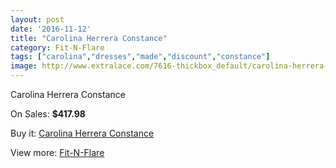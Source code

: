```yaml
---
layout: post
date: '2016-11-12'
title: "Carolina Herrera Constance"
category: Fit-N-Flare
tags: ["carolina","dresses","made","discount","constance"]
image: http://www.extralace.com/7616-thickbox_default/carolina-herrera-constance.jpg
---
```

Carolina Herrera Constance

On Sales: **$417.98**
<a href="https://www.extralace.com/fit-n-flare/3605-carolina-herrera-constance.html"><amp-img layout="responsive" width="600" height="600" src="//www.extralace.com/7616-thickbox_default/carolina-herrera-constance.jpg" alt="Carolina Herrera Constance 0" /></a>

Buy it: [Carolina Herrera Constance](https://www.extralace.com/fit-n-flare/3605-carolina-herrera-constance.html "Carolina Herrera Constance")

View more: [Fit-N-Flare](https://www.extralace.com/4-fit-n-flare "Fit-N-Flare")